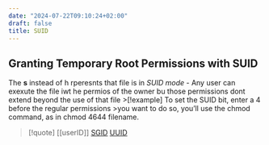 ```yaml
---
date: "2024-07-22T09:10:24+02:00"
draft: false
title: SUID
---
```


## Granting Temporary Root Permissions with SUID

The **s** instead of h rperesnts that file is in *SUID mode* - Any user
can exexute the file iwt he permios of the owner bu those permissions
dont extend beyond the use of that file \>\[!example\] To set the SUID
bit, enter a 4 before the regular permissions \>you want to do so,
you’ll use the chmod command, as in chmod 4644 filename.

> \[!quote\] \[\[userID\]\] [SGID](/Notes/posts/Linux/SGID)
> [UUID](/Notes/posts/datatypes/UUID)
